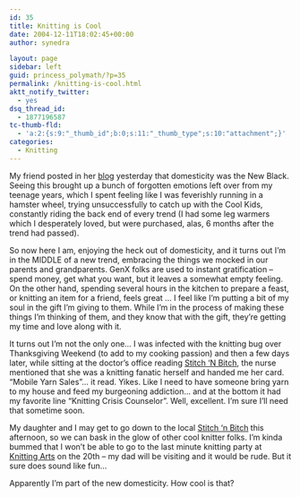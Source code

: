 ```yaml
---
id: 35
title: Knitting is Cool
date: 2004-12-11T18:02:45+00:00
author: synedra

layout: page
sidebar: left
guid: princess_polymath/?p=35
permalink: /knitting-is-cool.html
aktt_notify_twitter:
  - yes
dsq_thread_id:
  - 1877196587
tc-thumb-fld:
  - 'a:2:{s:9:"_thumb_id";b:0;s:11:"_thumb_type";s:10:"attachment";}'
categories:
  - Knitting
---
```

My friend posted in her [blog](http://fickleknitterfiend.blogspot.com) yesterday that domesticity was the New Black. Seeing this brought up a bunch of forgotten emotions left over from my teenage years, which I spent feeling like I was feverishly running in a hamster wheel, trying unsuccessfully to catch up with the Cool Kids, constantly riding the back end of every trend (I had some leg warmers which I desperately loved, but were purchased, alas, 6 months after the trend had passed).
  
So now here I am, enjoying the heck out of domesticity, and it turns out I&#8217;m in the MIDDLE of a new trend, embracing the things we mocked in our parents and grandparents. GenX folks are used to instant gratification &#8211; spend money, get what you want, but it leaves a somewhat empty feeling. On the other hand, spending several hours in the kitchen to prepare a feast, or knitting an item for a friend, feels great &#8230; I feel like I&#8217;m putting a bit of my soul in the gift I&#8217;m giving to them. While I&#8217;m in the process of making these things I&#8217;m thinking of them, and they know that with the gift, they&#8217;re getting my time and love along with it.
  
It turns out I&#8217;m not the only one&#8230; I was infected with the knitting bug over Thanksgiving Weekend (to add to my cooking passion) and then a few days later, while sitting at the doctor&#8217;s office reading [Stitch &#8216;N Bitch](http://www.amazon.com/exec/obidos/ASIN/0761128182/domestigirl-20), the nurse mentioned that she was a knitting fanatic herself and handed me her card. &#8220;Mobile Yarn Sales&#8221;&#8230; it read. Yikes. Like I need to have someone bring yarn to my house and feed my burgeoning addiction&#8230; and at the bottom it had my favorite line &#8220;Knitting Crisis Counselor&#8221;. Well, excellent. I&#8217;m sure I&#8217;ll need that sometime soon.
  
My daughter and I may get to go down to the local [Stitch &#8216;n Bitch](http://www.artyoucanwear.com/stitchnbitch/) this afternoon, so we can bask in the glow of other cool knitter folks. I&#8217;m kinda bummed that I won&#8217;t be able to go to the last minute knitting party at [Knitting Arts](http://www.goknit.com/) on the 20th &#8211; my dad will be visiting and it would be rude. But it sure does sound like fun&#8230;
  
Apparently I&#8217;m part of the new domesticity. How cool is that?